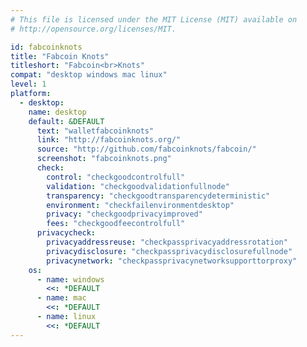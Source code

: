 ```yaml
---
# This file is licensed under the MIT License (MIT) available on
# http://opensource.org/licenses/MIT.

id: fabcoinknots
title: "Fabcoin Knots"
titleshort: "Fabcoin<br>Knots"
compat: "desktop windows mac linux"
level: 1
platform:
  - desktop:
    name: desktop
    default: &DEFAULT
      text: "walletfabcoinknots"
      link: "http://fabcoinknots.org/"
      source: "http://github.com/fabcoinknots/fabcoin/"
      screenshot: "fabcoinknots.png"
      check:
        control: "checkgoodcontrolfull"
        validation: "checkgoodvalidationfullnode"
        transparency: "checkgoodtransparencydeterministic"
        environment: "checkfailenvironmentdesktop"
        privacy: "checkgoodprivacyimproved"
        fees: "checkgoodfeecontrolfull"
      privacycheck:
        privacyaddressreuse: "checkpassprivacyaddressrotation"
        privacydisclosure: "checkpassprivacydisclosurefullnode"
        privacynetwork: "checkpassprivacynetworksupporttorproxy"
    os:
      - name: windows
        <<: *DEFAULT
      - name: mac
        <<: *DEFAULT
      - name: linux
        <<: *DEFAULT
---
```

